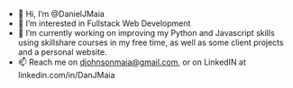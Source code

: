 - 👋 Hi, I’m @DanielJMaia
- 👀 I’m interested in Fullstack Web Development
- 🌱 I’m currently working on improving my Python and Javascript skills using skillshare courses in my free time, as well as some client projects and a personal website.
- 📫 Reach me on djohnsonmaia@gmail.com, or on LinkedIN at linkedin.com/in/DanJMaia

<!---
DanielJMaia/DanielJMaia is a ✨ special ✨ repository because its `README.md` (this file) appears on your GitHub profile.
You can click the Preview link to take a look at your changes.
--->
